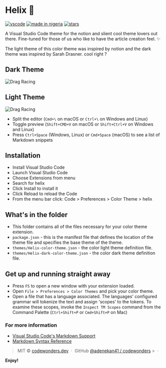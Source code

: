 # Helix 🌄

[![vscode](https://vsmarketplacebadge.apphb.com/version/codewonders.helix.svg?style=for-the-badge&logo=appveyor)](https://code.visualstudio.com/updates/v1_12) [![made in nigeria](https://img.shields.io/badge/made%20in-nigeria-008751.svg?style=for-the-badge)](https://github.com/acekyd/made-in-nigeria) [![stars](https://vsmarketplacebadge.apphb.com/rating-star/codewonders.helix.svg?style=for-the-badge&logo=appveyor)](https://vsmarketplacebadge.apphb.com/rating-star/codewonders.helix.svg)

A Visual Studio Code theme for the notion and slient cool theme lovers out there. Fine-tuned for those of us who like to have the article creation feel. ✨

The light theme of this color theme was inspired by notion and the dark theme was inspired by Sarah Drasner. cool right ?

## Dark Theme

![Drag Racing](https://i.ibb.co/30M9NHW/Screen-Shot-2020-02-29-at-5-22-33-AM.png)

## Light Theme

![Drag Racing](https://i.ibb.co/bQZJKrc/Screen-Shot-2019-11-24-at-9-00-13-PM.png)

- Split the editor (`Cmd+\` on macOS or `Ctrl+\` on Windows and Linux)
- Toggle preview (`Shift+CMD+V` on macOS or `Shift+Ctrl+V` on Windows and Linux)
- Press `Ctrl+Space` (Windows, Linux) or `Cmd+Space` (macOS) to see a list of Markdown snippets

## Installation

- Install Visual Studio Code
- Launch Visual Studio Code
- Choose Extensions from menu
- Search for helix
- Click Install to install it
- Click Reload to reload the Code
- From the menu bar click: Code > Preferences > Color Theme > helix

## What's in the folder

- This folder contains all of the files necessary for your color theme extension.
- `package.json` - this is the manifest file that defines the location of the theme file and specifies the base theme of the theme.
- `themes/Helix-color-theme.json` - the color light theme definition file.
- `themes/Helix-dark-color-theme.json` - the color dark theme definition file.

## Get up and running straight away

- Press `F5` to open a new window with your extension loaded.
- Open `File > Preferences > Color Themes` and pick your color theme.
- Open a file that has a language associated. The languages' configured grammar will tokenize the text and assign 'scopes' to the tokens. To examine these scopes, invoke the `Inspect TM Scopes` command from the Command Palette (`Ctrl+Shift+P` or `Cmd+Shift+P` on Mac)

### For more information

- [Visual Studio Code's Markdown Support](http://code.visualstudio.com/docs/languages/markdown)
- [Markdown Syntax Reference](https://help.github.com/articles/markdown-basics/)

> MIT © [codewonders.dev](https://codewonders.dev) &nbsp;&middot;&nbsp; GitHub
> [@adenekan41 / codewonders](https://github.com/adenekan41) > &nbsp;&middot;&nbsp;

**Enjoy!**
